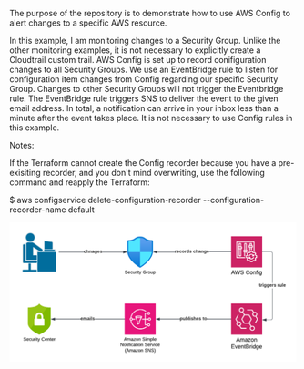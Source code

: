 The purpose of the repository is to demonstrate how to use AWS Config to alert changes to a specific AWS resource.

In this example, I am monitoring changes to a Security Group.  Unlike the other monitoring examples, it is not necessary to explicitly create a Cloudtrail custom trail.  AWS Config is set up to record conifiguration changes to all Security Groups.  We use an EventBridge rule to listen for configuration item changes from Config regarding our specific Security Group.  Changes to other Security Groups will not trigger the Eventbridge rule.  The EventBridge rule triggers SNS to deliver the event to the given email address.  In total, a notification can arrive in your inbox less than a minute after the event takes place.  It is not necessary to use Config rules in this example.

Notes: 

If the Terraform cannot create the Config recorder because you have a pre-exisiting recorder, and you don't mind overwriting, use the following command and reapply the Terraform:

$ aws configservice delete-configuration-recorder --configuration-recorder-name default

![architecture diagram](aws-config.png "Architecture")